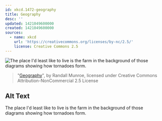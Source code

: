 ```yaml
---
id: xkcd.1472-geography
title: Geography
desc: ''
updated: 1421049600000
created: 1421049600000
sources:
  - name: xkcd
    url: 'https://creativecommons.org/licenses/by-nc/2.5/'
    license: Creative Commons 2.5
---
```

![The place I'd least like to live is the farm in the background of those diagrams showing how tornadoes form.](https://imgs.xkcd.com/comics/geography.png)
> "[Geography](https://xkcd.com/1472/)", by Randall Munroe, licensed under Creative Commons Attribution-NonCommercial 2.5 License

## Alt Text
The place I'd least like to live is the farm in the background of those diagrams showing how tornadoes form.
